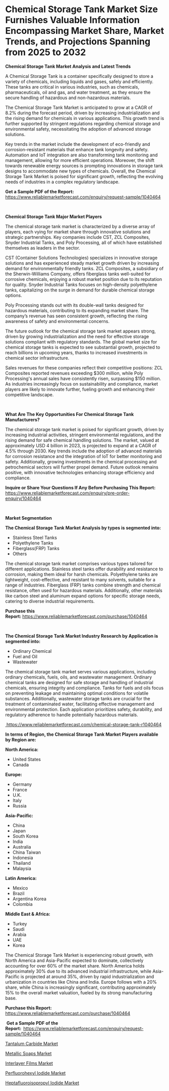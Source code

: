 <p><h1>Chemical Storage Tank Market Size Furnishes Valuable Information Encompassing Market Share, Market Trends, and Projections Spanning from 2025 to 2032</h1></p><p><strong>Chemical Storage Tank Market Analysis and Latest Trends</strong></p>
<p><p>A Chemical Storage Tank is a container specifically designed to store a variety of chemicals, including liquids and gases, safely and efficiently. These tanks are critical in various industries, such as chemicals, pharmaceuticals, oil and gas, and water treatment, as they ensure the secure handling of hazardous and non-hazardous materials.</p><p>The Chemical Storage Tank Market is anticipated to grow at a CAGR of 8.2% during the forecast period, driven by increasing industrialization and the rising demand for chemicals in various applications. This growth trend is further supported by stringent regulations regarding chemical storage and environmental safety, necessitating the adoption of advanced storage solutions. </p><p>Key trends in the market include the development of eco-friendly and corrosion-resistant materials that enhance tank longevity and safety. Automation and IoT integration are also transforming tank monitoring and management, allowing for more efficient operations. Moreover, the shift towards renewable energy sources is prompting innovations in storage tank designs to accommodate new types of chemicals. Overall, the Chemical Storage Tank Market is poised for significant growth, reflecting the evolving needs of industries in a complex regulatory landscape.</p></p>
<p><strong>Get a Sample PDF of the Report:&nbsp;</strong> <a href="https://www.reliablemarketforecast.com/enquiry/request-sample/1040464?utm_campaign=1875&utm_medium=2&utm_source=Github&utm_content=ia&utm_term=02042025&utm_id=chemical-storage-tank">https://www.reliablemarketforecast.com/enquiry/request-sample/1040464</a></p>
<p>&nbsp;</p>
<p><strong>Chemical Storage Tank Major Market Players</strong></p>
<p><p>The chemical storage tank market is characterized by a diverse array of players, each vying for market share through innovative solutions and strategic partnerships. Key companies include CST, ZCL Composites, Snyder Industrial Tanks, and Poly Processing, all of which have established themselves as leaders in the sector.</p><p>CST (Container Solutions Technologies) specializes in innovative storage solutions and has experienced steady market growth driven by increasing demand for environmentally friendly tanks. ZCL Composites, a subsidiary of the Sherwin-Williams Company, offers fiberglass tanks well-suited for corrosive chemicals, enjoying a robust market position due to its reputation for quality. Snyder Industrial Tanks focuses on high-density polyethylene tanks, capitalizing on the surge in demand for durable chemical storage options.</p><p>Poly Processing stands out with its double-wall tanks designed for hazardous materials, contributing to its expanding market share. The company’s revenue has seen consistent growth, reflecting the rising awareness of safety and environmental concerns.</p><p>The future outlook for the chemical storage tank market appears strong, driven by growing industrialization and the need for effective storage solutions compliant with regulatory standards. The global market size for chemical storage tanks is expected to see substantial growth, projected to reach billions in upcoming years, thanks to increased investments in chemical sector infrastructure.</p><p>Sales revenues for these companies reflect their competitive positions: ZCL Composites reported revenues exceeding $300 million, while Poly Processing's annual sales have consistently risen, surpassing $150 million. As industries increasingly focus on sustainability and compliance, market players are likely to innovate further, fueling growth and enhancing their competitive landscape.</p></p>
<p>&nbsp;</p>
<p><strong>What Are The Key Opportunities For Chemical Storage Tank Manufacturers?</strong></p>
<p><p>The chemical storage tank market is poised for significant growth, driven by increasing industrial activities, stringent environmental regulations, and the rising demand for safe chemical handling solutions. The market, valued at approximately USD 4 billion in 2023, is projected to expand at a CAGR of 4.5% through 2030. Key trends include the adoption of advanced materials for corrosion resistance and the integration of IoT for better monitoring and safety. Additionally, growing investments in the chemical processing and petrochemical sectors will further propel demand. Future outlook remains positive, with innovative technologies enhancing storage efficiency and compliance.</p></p>
<p><strong>Inquire or Share Your Questions If Any Before Purchasing This Report:</strong> <a href="https://www.reliablemarketforecast.com/enquiry/pre-order-enquiry/1040464?utm_campaign=1875&utm_medium=2&utm_source=Github&utm_content=ia&utm_term=02042025&utm_id=chemical-storage-tank">https://www.reliablemarketforecast.com/enquiry/pre-order-enquiry/1040464</a></p>
<p>&nbsp;</p>
<p><strong>Market Segmentation</strong></p>
<p><strong>The Chemical Storage Tank Market Analysis by types is segmented into:</strong></p>
<p><ul><li>Stainless Steel Tanks</li><li>Polyethylene Tanks</li><li>Fiberglass(FRP) Tanks</li><li>Others</li></ul></p>
<p><p>The chemical storage tank market comprises various types tailored for different applications. Stainless steel tanks offer durability and resistance to corrosion, making them ideal for harsh chemicals. Polyethylene tanks are lightweight, cost-effective, and resistant to many solvents, suitable for a range of industries. Fiberglass (FRP) tanks combine strength and chemical resistance, often used for hazardous materials. Additionally, other materials like carbon steel and aluminum expand options for specific storage needs, catering to diverse industrial requirements.</p></p>
<p><strong>Purchase this Report:&nbsp;</strong><a href="https://www.reliablemarketforecast.com/purchase/1040464?utm_campaign=1875&utm_medium=2&utm_source=Github&utm_content=ia&utm_term=02042025&utm_id=chemical-storage-tank">https://www.reliablemarketforecast.com/purchase/1040464</a></p>
<p>&nbsp;</p>
<p><strong>The Chemical Storage Tank Market Industry Research by Application is segmented into:</strong></p>
<p><ul><li>Ordinary Chemical</li><li>Fuel and Oil</li><li>Wastewater</li></ul></p>
<p><p>The chemical storage tank market serves various applications, including ordinary chemicals, fuels, oils, and wastewater management. Ordinary chemical tanks are designed for safe storage and handling of industrial chemicals, ensuring integrity and compliance. Tanks for fuels and oils focus on preventing leakage and maintaining optimal conditions for volatile substances. Additionally, wastewater storage tanks are crucial for the treatment of contaminated water, facilitating effective management and environmental protection. Each application prioritizes safety, durability, and regulatory adherence to handle potentially hazardous materials.</p></p>
<p><a href="https://www.reliablemarketforecast.com/chemical-storage-tank-r1040464?utm_campaign=1875&utm_medium=2&utm_source=Github&utm_content=ia&utm_term=02042025&utm_id=chemical-storage-tank">&nbsp;https://www.reliablemarketforecast.com/chemical-storage-tank-r1040464</a></p>
<p><strong>In terms of Region, the Chemical Storage Tank Market Players available by Region are:</strong></p>
<p>
    <p> <strong> North America: </strong>
        <ul>
            <li>United States</li>
            <li>Canada</li>
        </ul>
        </p> 
    <p> <strong> Europe: </strong>
        <ul>
            <li>Germany</li>
            <li>France</li>
            <li>U.K.</li>
            <li>Italy</li>
            <li>Russia</li>
        </ul>
        </p> 
    <p> <strong> Asia-Pacific: </strong>
        <ul>
            <li>China</li>
            <li>Japan</li>
            <li>South Korea</li>
            <li>India</li>
            <li>Australia</li>
            <li>China Taiwan</li>
            <li>Indonesia</li>
            <li>Thailand</li>
            <li>Malaysia</li>
        </ul>
        </p> 
    <p> <strong> Latin America: </strong>
        <ul>
            <li>Mexico</li>
            <li>Brazil</li>
            <li>Argentina Korea</li>
            <li>Colombia</li>
        </ul>
        </p> 
    <p> <strong> Middle East & Africa: </strong>
        <ul>
            <li>Turkey</li>
            <li>Saudi</li>
            <li>Arabia</li>
            <li>UAE</li>
            <li>Korea</li>
        </ul>
    </p>
    </p>
<p><p>The Chemical Storage Tank Market is experiencing robust growth, with North America and Asia-Pacific expected to dominate, collectively accounting for over 60% of the market share. North America holds approximately 30% due to its advanced industrial infrastructure, while Asia-Pacific is projected at around 35%, driven by rapid industrialization and urbanization in countries like China and India. Europe follows with a 20% share, while China is increasingly significant, contributing approximately 15% to the overall market valuation, fueled by its strong manufacturing base.</p></p>
<p><strong>Purchase this Report: </strong><a href="https://www.reliablemarketforecast.com/purchase/1040464?utm_campaign=1875&utm_medium=2&utm_source=Github&utm_content=ia&utm_term=02042025&utm_id=chemical-storage-tank">https://www.reliablemarketforecast.com/purchase/1040464</a></p>
<p>&nbsp;<strong>Get a Sample PDF of the Report:&nbsp;&nbsp;</strong><a href="https://www.reliablemarketforecast.com/enquiry/request-sample/1040464?utm_campaign=1875&utm_medium=2&utm_source=Github&utm_content=ia&utm_term=02042025&utm_id=chemical-storage-tank">https://www.reliablemarketforecast.com/enquiry/request-sample/1040464</a></p>
<p><strong></strong></p>
<p><p><a href="https://github.com/ziringebrur1/Market-Research-Report-List-1/blob/main/tantalum-carbide-market.md?utm_campaign=1875&utm_medium=2&utm_source=Github&utm_content=ia&utm_term=02042025&utm_id=chemical-storage-tank">Tantalum Carbide Market</a></p><p><a href="https://github.com/kevoncesya4j/Market-Research-Report-List-1/blob/main/metallic-soaps-market.md?utm_campaign=1875&utm_medium=2&utm_source=Github&utm_content=ia&utm_term=02042025&utm_id=chemical-storage-tank">Metallic Soaps Market</a></p><p><a href="https://github.com/sitarzerpa3d/Market-Research-Report-List-1/blob/main/interlayer-films-market.md?utm_campaign=1875&utm_medium=2&utm_source=Github&utm_content=ia&utm_term=02042025&utm_id=chemical-storage-tank">Interlayer Films Market</a></p><p><a href="https://github.com/yenagmah/Market-Research-Report-List-1/blob/main/perfluorohexyl-iodide-market.md?utm_campaign=1875&utm_medium=2&utm_source=Github&utm_content=ia&utm_term=02042025&utm_id=chemical-storage-tank">Perfluorohexyl Iodide Market</a></p><p><a href="https://github.com/rentzszaszjn/Market-Research-Report-List-1/blob/main/heptafluoroisopropyl-iodide-market.md?utm_campaign=1875&utm_medium=2&utm_source=Github&utm_content=ia&utm_term=02042025&utm_id=chemical-storage-tank">Heptafluoroisopropyl Iodide Market</a></p></p>